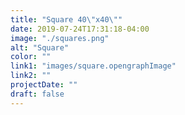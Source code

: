 ```yaml
---
title: "Square 40\"x40\""
date: 2019-07-24T17:31:18-04:00
image: "./squares.png"
alt: "Square"
color: ""
link1: "images/square.opengraphImage"
link2: ""
projectDate: ""
draft: false
---
```

